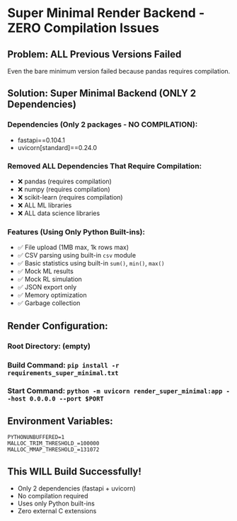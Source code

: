 # Super Minimal Render Backend - ZERO Compilation Issues

## Problem: ALL Previous Versions Failed
Even the bare minimum version failed because pandas requires compilation.

## Solution: Super Minimal Backend (ONLY 2 Dependencies)

### Dependencies (Only 2 packages - NO COMPILATION):
- fastapi==0.104.1
- uvicorn[standard]==0.24.0

### Removed ALL Dependencies That Require Compilation:
- ❌ pandas (requires compilation)
- ❌ numpy (requires compilation)
- ❌ scikit-learn (requires compilation)
- ❌ ALL ML libraries
- ❌ ALL data science libraries

### Features (Using Only Python Built-ins):
- ✅ File upload (1MB max, 1k rows max)
- ✅ CSV parsing using built-in `csv` module
- ✅ Basic statistics using built-in `sum()`, `min()`, `max()`
- ✅ Mock ML results
- ✅ Mock RL simulation
- ✅ JSON export only
- ✅ Memory optimization
- ✅ Garbage collection

## Render Configuration:

### Root Directory: (empty)
### Build Command: `pip install -r requirements_super_minimal.txt`
### Start Command: `python -m uvicorn render_super_minimal:app --host 0.0.0.0 --port $PORT`

## Environment Variables:
```
PYTHONUNBUFFERED=1
MALLOC_TRIM_THRESHOLD_=100000
MALLOC_MMAP_THRESHOLD_=131072
```

## This WILL Build Successfully!
- Only 2 dependencies (fastapi + uvicorn)
- No compilation required
- Uses only Python built-ins
- Zero external C extensions
